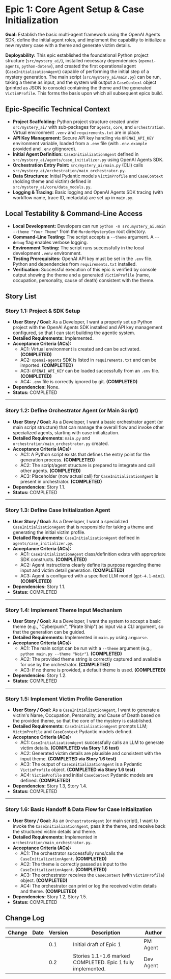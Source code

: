 # Epic 1: Core Agent Setup & Case Initialization

**Goal:** Establish the basic multi-agent framework using the OpenAI Agents SDK, define the initial agent roles, and implement the capability to initialize a new mystery case with a theme and generate victim details.

**Deployability:** This epic established the foundational Python project structure (`src/mystery_ai/`), installed necessary dependencies (`openai-agents`, `python-dotenv`), and created the first operational agent (`CaseInitializationAgent`) capable of performing the initial step of a mystery generation. The main script (`src/mystery_ai/main.py`) can be run, taking a theme as input, and the system will output a `CaseContext` object (printed as JSON to console) containing the theme and the generated `VictimProfile`. This forms the basis upon which all subsequent epics build.

## Epic-Specific Technical Context

- **Project Scaffolding:** Python project structure created under `src/mystery_ai/` with sub-packages for `agents`, `core`, and `orchestration`. Virtual environment `.venv` and `requirements.txt` are in place.
- **API Key Management:** Secure API key handling via `OPENAI_API_KEY` environment variable, loaded from a `.env` file (with `.env.example` provided and `.env` gitignored).
- **Initial Agent Definition:** `CaseInitializationAgent` defined in `src/mystery_ai/agents/case_initializer.py` using OpenAI Agents SDK.
- **Orchestration Entry Point:** `src/mystery_ai/main.py` (CLI) calls `src/mystery_ai/orchestration/main_orchestrator.py`.
- **Data Structures:** Initial Pydantic models `VictimProfile` and `CaseContext` (holding theme and victim) defined in `src/mystery_ai/core/data_models.py`.
- **Logging & Tracing:** Basic logging and OpenAI Agents SDK tracing (with workflow name, trace ID, metadata) are set up in `main.py`.

## Local Testability & Command-Line Access

- **Local Development:** Developers can run `python -m src.mystery_ai.main --theme "Your Theme"` from the `MurderMysteryGen` root directory.
- **Command-Line Testing:** The script accepts a `--theme` argument. A `--debug` flag enables verbose logging.
- **Environment Testing:** The script runs successfully in the local development `.venv` environment.
- **Testing Prerequisites:** OpenAI API key must be set in the `.env` file. Python and dependencies from `requirements.txt` installed.
- **Verification:** Successful execution of this epic is verified by console output showing the theme and a generated `VictimProfile` (name, occupation, personality, cause of death) consistent with the theme.

## Story List

### Story 1.1: Project & SDK Setup

- **User Story / Goal:** As a Developer, I want a properly set up Python project with the OpenAI Agents SDK installed and API key management configured, so that I can start building the agentic system.
- **Detailed Requirements:** Implemented.
- **Acceptance Criteria (ACs):**
  - AC1: Virtual environment is created and can be activated. **(COMPLETED)**
  - AC2: `openai-agents` SDK is listed in `requirements.txt` and can be imported. **(COMPLETED)**
  - AC3: `OPENAI_API_KEY` can be loaded successfully from an `.env` file. **(COMPLETED)**
  - AC4: `.env` file is correctly ignored by git. **(COMPLETED)**
- **Dependencies:** None.
- **Status:** COMPLETED

---

### Story 1.2: Define Orchestrator Agent (or Main Script)

- **User Story / Goal:** As a Developer, I want a basic orchestrator agent (or main script structure) that can manage the overall flow and invoke other specialized agents, starting with case initialization.
- **Detailed Requirements:** `main.py` and `orchestration/main_orchestrator.py` created.
- **Acceptance Criteria (ACs):**
  - AC1: A Python script exists that defines the entry point for the generation process. **(COMPLETED)**
  - AC2: The script/agent structure is prepared to integrate and call other agents. **(COMPLETED)**
  - AC3: Placeholder (now actual call) for `CaseInitializationAgent` is present in orchestrator. **(COMPLETED)**
- **Dependencies:** Story 1.1.
- **Status:** COMPLETED

---

### Story 1.3: Define Case Initialization Agent

- **User Story / Goal:** As a Developer, I want a specialized `CaseInitializationAgent` that is responsible for taking a theme and generating the initial victim profile.
- **Detailed Requirements:** `CaseInitializationAgent` defined in `agents/case_initializer.py`.
- **Acceptance Criteria (ACs):**
  - AC1: `CaseInitializationAgent` class/definition exists with appropriate SDK constructs. **(COMPLETED)**
  - AC2: Agent instructions clearly define its purpose regarding theme input and victim detail generation. **(COMPLETED)**
  - AC3: Agent is configured with a specified LLM model (`gpt-4.1-mini`). **(COMPLETED)**
- **Dependencies:** Story 1.1.
- **Status:** COMPLETED

---

### Story 1.4: Implement Theme Input Mechanism

- **User Story / Goal:** As a Developer, I want the system to accept a basic theme (e.g., "Cyberpunk", "Pirate Ship") as input via a CLI argument, so that the generation can be guided.
- **Detailed Requirements:** Implemented in `main.py` using `argparse`.
- **Acceptance Criteria (ACs):**
  - AC1: The main script can be run with a `--theme` argument (e.g., `python main.py --theme "Noir"`). **(COMPLETED)**
  - AC2: The provided theme string is correctly captured and available for use by the orchestrator. **(COMPLETED)**
  - AC3: If no theme is provided, a default theme is used. **(COMPLETED)**
- **Dependencies:** Story 1.2.
- **Status:** COMPLETED

---

### Story 1.5: Implement Victim Profile Generation

- **User Story / Goal:** As a `CaseInitializationAgent`, I want to generate a victim's Name, Occupation, Personality, and Cause of Death based on the provided theme, so that the core of the mystery is established.
- **Detailed Requirements:** `CaseInitializationAgent` prompts LLM; `VictimProfile` and `CaseContext` Pydantic models defined.
- **Acceptance Criteria (ACs):**
  - AC1: `CaseInitializationAgent` successfully calls an LLM to generate victim details. **(COMPLETED via Story 1.6 test)**
  - AC2: Generated victim details are plausible and consistent with the input theme. **(COMPLETED via Story 1.6 test)**
  - AC3: The output of `CaseInitializationAgent` is a Pydantic `VictimProfile` object. **(COMPLETED via Story 1.6 test)**
  - AC4: `VictimProfile` and initial `CaseContext` Pydantic models are defined. **(COMPLETED)**
- **Dependencies:** Story 1.3, Story 1.4.
- **Status:** COMPLETED

---

### Story 1.6: Basic Handoff & Data Flow for Case Initialization

- **User Story / Goal:** As an `OrchestratorAgent` (or main script), I want to invoke the `CaseInitializationAgent`, pass it the theme, and receive back the structured victim details and theme.
- **Detailed Requirements:** Implemented in `orchestration/main_orchestrator.py`.
- **Acceptance Criteria (ACs):**
  - AC1: The orchestrator successfully runs/calls the `CaseInitializationAgent`. **(COMPLETED)**
  - AC2: The theme is correctly passed as input to the `CaseInitializationAgent`. **(COMPLETED)**
  - AC3: The orchestrator receives the `CaseContext` (with `VictimProfile`) object. **(COMPLETED)**
  - AC4: The orchestrator can print or log the received victim details and theme. **(COMPLETED)**
- **Dependencies:** Story 1.2, Story 1.5.
- **Status:** COMPLETED

## Change Log

| Change | Date | Version | Description | Author |
| ------ | ---- | ------- | ----------- | ------ |
|        |      | 0.1     | Initial draft of Epic 1 | PM Agent |
|        |      | 0.2     | Stories 1.1-1.6 marked COMPLETED. Epic 1 fully implemented. | Dev Agent | 